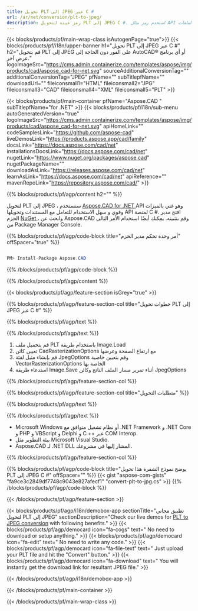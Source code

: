 ```yaml
---
title: تحويل PLT إلى JPEG عبر C # 
url: /ar/net/conversion/plt-to-jpeg/ 
description: رمز عينة لتحويل PLT إلى JPEG C #. استخدم رمز مثال API لملفات PLT الدفعية لتحويل JPEG داخل VB.NET أو Asp.NET أو أي تطبيق قائم على .NET.
---
```


{{< blocks/products/pf/main-wrap-class isAutogenPage="true">}}
{{< blocks/products/pf/i18n/upper-banner h1="تحويل PLT إلى JPEG عبر C #" h2="قم بتحويل PLT إلى JPEG على الفور دون الحاجة إلى AutoCAD® أو أي برنامج عرض آخر." logoImageSrc="https://cms.admin.containerize.com/templates/aspose/img/products/cad/aspose_cad-for-net.svg" sourceAdditionalConversionTag="" additionalConversionTag="JPEG" pfName="" subTitlepfName="" downloadUrl="" fileiconsmall1="HTML" fileiconsmall2="JPG" fileiconsmall3="CAD" fileiconsmall4="XML" fileiconsmall5="PLT" >}}

{{< blocks/products/pf/main-container pfName="Aspose.CAD " subTitlepfName="for .NET" >}}
{{< blocks/products/pf/i18n/sub-menu autoGeneratedVersion="true" logoImageSrc="https://cms.admin.containerize.com/templates/aspose/img/products/cad/aspose_cad-for-net.svg" apiHomeLink="" codeSamplesLink="https://github.com/aspose-cad" liveDemosLink="https://products.aspose.app/cad/family" docsLink="https://docs.aspose.com/cad/net" installationsDocsLink="https://docs.aspose.com/cad/net" nugetLink="https://www.nuget.org/packages/aspose.cad" nugetPackageName="" downloadAsLink="https://releases.aspose.com/cad/net" learnAsLink="https://docs.aspose.com/cad/net" apiReference="" mavenRepoLink="https://repository.aspose.com/cad/" >}}

{{% blocks/products/pf/agp/content h2="" %}}

لتحويل PLT إلى JPEG ، سنستخدم <a href=https://products.aspose.com/cad/net> Aspose.CAD for .NET </a> API وهو غني بالميزات وقوي و سهل الاستخدام للتعامل مع المستندات وتحويلها API لمنصة C #. افتح مدير الحزم <a href=https://www.nuget.org/packages/aspose.cad> NuGet </a> ، وابحث عن Aspose.CAD وقم بتثبيته. يمكنك أيضًا استخدام الأمر التالي من Package Manager Console.

{{% blocks/products/pf/agp/code-block title="أمر وحدة تحكم مدير الحزم" offSpacer="true" %}}

```cs

PM> Install-Package Aspose.CAD

```

{{% /blocks/products/pf/agp/code-block %}}

{{% /blocks/products/pf/agp/content %}}

{{< blocks/products/pf/agp/feature-section isGrey="true" >}}

{{% blocks/products/pf/agp/feature-section-col title="خطوات تحويل PLT إلى JPEG عبر C #" %}}

{{% blocks/products/pf/agp/text %}}

{{% /blocks/products/pf/agp/text %}}

1. قم بتحميل ملف PLT باستخدام طريقة Image.Load
1. تعيين كائن CadRasterizationOptions مع ارتفاع الصفحة وعرضها
1. قم بإنشاء مثيل لفئة JpegOptions وقم بتعيين خاصية VectorRasterizationOptions الخاصة بها
1. استدعاء طريقة Image.Save أثناء تمرير مسار الملف الناتج وكائن JpegOptions

{{% /blocks/products/pf/agp/feature-section-col %}}

{{% blocks/products/pf/agp/feature-section-col title="متطلبات التحويل" %}}

{{% blocks/products/pf/agp/text %}}

{{% /blocks/products/pf/agp/text %}}

- Microsoft Windows أو نظام تشغيل متوافق مع .NET Framework و .NET Core و PHP و VBScript و Delphi و C ++ عبر COM Interop.
- بيئة التطوير مثل Microsoft Visual Studio.
- Aspose.CAD لـ .NET DLL المشار إليها في مشروعك.

{{% /blocks/products/pf/agp/feature-section-col %}}

{{% blocks/products/pf/agp/code-block title="يوضح نموذج الشفرة هذا تحويل PLT إلى JPEG C #" offSpacer="" %}}
{{< gist "aspose-com-gists" "fa9ce3c2849df7748c9043e827afecf1" "convert-plt-to-jpg.cs" >}}
{{% /blocks/products/pf/agp/code-block %}}

{{< /blocks/products/pf/agp/feature-section >}}    

<!-- aboutfile Starts -->

{{< blocks/products/pf/agp/i18n/demobox-app sectionTitle="تطبيق مجاني لتحويل PLT إلى JPEG" sectionDescription="Check our live demos for [PLT to JPEG conversion](https://products.aspose.app/cad/conversion/plt-to-jpeg) with following benefits." >}}
        {{< blocks/products/pf/agp/democard icon="fa-cogs" text=" No need to download or setup anything." >}}
        {{< blocks/products/pf/agp/democard icon="fa-edit" text=" No need to write any code." >}}
        {{< blocks/products/pf/agp/democard icon="fa-file-text" text=" Just upload your PLT file and hit the \"Convert\" button." >}}
        {{< blocks/products/pf/agp/democard icon="fa-download" text=" You will instantly get the download link for resultant JPEG file." >}}
 
   
{{< /blocks/products/pf/agp/i18n/demobox-app >}}

<!-- aboutfile Ends -->

{{< /blocks/products/pf/main-container >}}
    
{{< /blocks/products/pf/main-wrap-class >}}